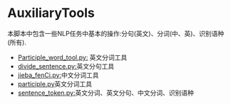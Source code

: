 # AuxiliaryTools
本脚本中包含一些NLP任务中基本的操作:分句(英文)、分词(中、英)、识别语种(所有).
- [Participle_word_tool.py:](https://github.com/Shajiu/NaturalLanguageProcessing/edit/master/MachineTranslation/PreProcessingTools/dividePaper.py) 英文分词工具
- [divide_sentence.py:](https://github.com/Shajiu/NaturalLanguageProcessing/edit/master/MachineTranslation/PreProcessingTools/divideSentence.py)英文分句工具
- [jieba_fenCi.py:](https://github.com/Shajiu/NaturalLanguageProcessing/edit/master/MachineTranslation/PreProcessingTools/jiebaFenCi.py)中文分词工具
- [participle.py](https://github.com/Shajiu/NaturalLanguageProcessing/edit/master/MachineTranslation/PreProcessingTools/participle.py)英文分词工具
- [sentence_token.py:](https://github.com/Shajiu/NaturalLanguageProcessing/edit/master/MachineTranslation/PreProcessingTools/sentenceToken.py)英文分词、英文分句、中文分词、识别语种
 
